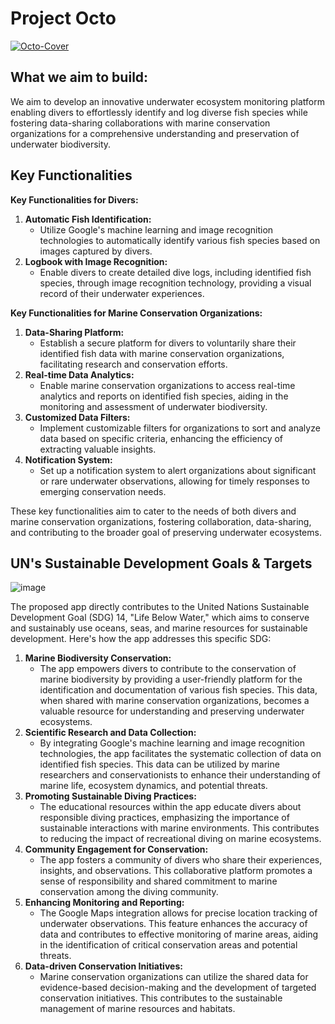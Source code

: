 # Project Octo

<a href="https://ibb.co/VSVR48k"><img src="https://i.ibb.co/d2BFYyH/Octo-Cover.png" alt="Octo-Cover" border="0"></a>

## What we aim to build:

We aim to develop an innovative underwater ecosystem monitoring platform enabling divers to effortlessly identify and log diverse fish species while fostering data-sharing collaborations with marine conservation organizations for a comprehensive understanding and preservation of underwater biodiversity.

## Key Functionalities

**Key Functionalities for Divers:**

1. **Automatic Fish Identification:**
   - Utilize Google's machine learning and image recognition technologies to automatically identify various fish species based on images captured by divers.
2. **Logbook with Image Recognition:**
   - Enable divers to create detailed dive logs, including identified fish species, through image recognition technology, providing a visual record of their underwater experiences.

**Key Functionalities for Marine Conservation Organizations:**

1. **Data-Sharing Platform:**
   - Establish a secure platform for divers to voluntarily share their identified fish data with marine conservation organizations, facilitating research and conservation efforts.
2. **Real-time Data Analytics:**
   - Enable marine conservation organizations to access real-time analytics and reports on identified fish species, aiding in the monitoring and assessment of underwater biodiversity.
3. **Customized Data Filters:**
   - Implement customizable filters for organizations to sort and analyze data based on specific criteria, enhancing the efficiency of extracting valuable insights.
4. **Notification System:**
   - Set up a notification system to alert organizations about significant or rare underwater observations, allowing for timely responses to emerging conservation needs.

These key functionalities aim to cater to the needs of both divers and marine conservation organizations, fostering collaboration, data-sharing, and contributing to the broader goal of preserving underwater ecosystems.

## **UN's Sustainable Development Goals & Targets**

![image](https://github.com/Project-Octo/Project-Octo/assets/39212398/89ed9c26-b211-486d-a135-5e94ef7b9e14)

The proposed app directly contributes to the United Nations Sustainable Development Goal (SDG) 14, "Life Below Water," which aims to conserve and sustainably use oceans, seas, and marine resources for sustainable development. Here's how the app addresses this specific SDG:

1. **Marine Biodiversity Conservation:**
   - The app empowers divers to contribute to the conservation of marine biodiversity by providing a user-friendly platform for the identification and documentation of various fish species. This data, when shared with marine conservation organizations, becomes a valuable resource for understanding and preserving underwater ecosystems.
2. **Scientific Research and Data Collection:**
   - By integrating Google's machine learning and image recognition technologies, the app facilitates the systematic collection of data on identified fish species. This data can be utilized by marine researchers and conservationists to enhance their understanding of marine life, ecosystem dynamics, and potential threats.
3. **Promoting Sustainable Diving Practices:**
   - The educational resources within the app educate divers about responsible diving practices, emphasizing the importance of sustainable interactions with marine environments. This contributes to reducing the impact of recreational diving on marine ecosystems.
4. **Community Engagement for Conservation:**
   - The app fosters a community of divers who share their experiences, insights, and observations. This collaborative platform promotes a sense of responsibility and shared commitment to marine conservation among the diving community.
5. **Enhancing Monitoring and Reporting:**
   - The Google Maps integration allows for precise location tracking of underwater observations. This feature enhances the accuracy of data and contributes to effective monitoring of marine areas, aiding in the identification of critical conservation areas and potential threats.
6. **Data-driven Conservation Initiatives:**
   - Marine conservation organizations can utilize the shared data for evidence-based decision-making and the development of targeted conservation initiatives. This contributes to the sustainable management of marine resources and habitats.
